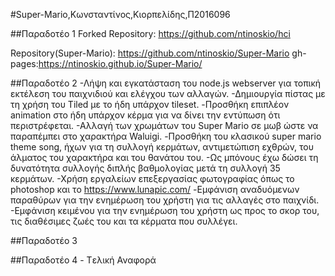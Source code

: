 #Super-Mario,Κωνσταντίνος,Κιορπελίδης,Π2016096

##Παραδοτέο 1 
Forked Repository: https://github.com/ntinoskio/hci

Repository(Super-Mario): https://github.com/ntinoskio/Super-Mario
gh-pages:https://ntinoskio.github.io/Super-Mario/

##Παραδοτέο 2
-Λήψη και εγκατάσταση του node.js webserver για τοπική εκτέλεση του παιχνιδιού και ελέγχου των αλλαγών.
-Δημιουργία πίστας με τη χρήση του Tiled με το ήδη υπάρχον tileset. 
-Προσθήκη επιπλέον animation στο ήδη υπάρχον κέρμα για να δίνει την εντύπωση ότι περιστρέφεται.
-Αλλαγή των χρωμάτων του Super Mario σε μωβ ώστε να παραπέμπει στο χαρακτήρα Waluigi.
-Προσθήκη του κλασικού super mario theme song, ήχων για τη συλλογή κερμάτων, αντιμετώπιση εχθρών, του άλματος του χαρακτήρα και του θανάτου του.
-Ως μπόνους έχω δώσει τη δυνατότητα συλλογής διπλής βαθμολογίας μετά τη συλλογή 35 κερμάτων.
-Χρήση εργαλείων επεξεργασίας φωτογραφίας όπως το photoshop και το https://www.lunapic.com/
-Εμφάνιση αναδυόμενων παραθύρων για την ενημέρωση του χρήστη για τις αλλαγές στο παιχνίδι.
-Εμφάνιση κειμένου για την ενημέρωση του χρήστη ως προς το σκορ του, τις διαθέσιμες ζωές του και τα κέρματα που συλλέγει.

##Παραδοτέο 3

##Παραδοτέο 4 - Tελική Αναφορά
